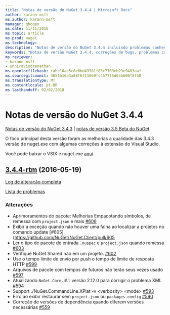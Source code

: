 ```yaml
---
title: "Notas de versão do NuGet 3.4.4 | Microsoft Docs"
author: karann-msft
ms.author: karann-msft
manager: ghogen
ms.date: 11/11/2016
ms.topic: article
ms.prod: nuget
ms.technology: 
description: "Notas de versão do NuGet 3.4.4 incluindo problemas conhecidos, correções de bug, recursos adicionados e DCRs."
keywords: "Notas de versão NuGet 3.4.4, correções de bugs, problemas conhecidos, adicionaram recursos, DCRs"
ms.reviewer:
- karann-msft
- unniravindranathan
ms.openlocfilehash: fabc10ae5c8e0bd43581f85c7763eb23e9483aaf
ms.sourcegitcommit: 4651b16a3a08f6711669fc4577f5d63b600f8f58
ms.translationtype: MT
ms.contentlocale: pt-BR
ms.lasthandoff: 02/02/2018
---
```

# <a name="nuget-344-release-notes"></a>Notas de versão do NuGet 3.4.4

[Notas de versão do NuGet 3.4.3](../release-notes/nuget-3.4.3.md) | [notas de versão 3.5 Beta do NuGet](../release-notes/nuget-3.5-Beta.md)

O foco principal desta versão foram as melhorias a qualidade das 3.4.3 versão de nuget.exe com algumas correções à extensão do Visual Studio.

Você pode baixar o VSIX e nuget.exe [aqui](https://dist.nuget.org/index.html).

## <a name="344-rtmhttpsgithubcomnugetnugetclienttree344-rtm-2016-05-19"></a>[3.4.4-rtm](https://github.com/NuGet/NuGet.Client/tree/3.4.4-rtm) (2016-05-19)

[Log de alteração completa](https://github.com/NuGet/NuGet.Client/compare/3.5.0-beta-final...3.4.4-rtm)

[Lista de problemas](https://github.com/NuGet/Home/issues?q=is%3Aissue+milestone%3A3.4.4+is%3Aclosed)

### <a name="changes"></a>Alterações

- Aprimoramentos do pacote: Melhorias Empacotando símbolos, de remessa com `project.json` e mais [ \#606](https://github.com/NuGet/NuGet.Client/pull/606)
- Exibir a exceção quando não houver uma falha ao localizar a projetos no comando update [\#605] (https://github.com/NuGet/NuGet.Client/pull/605
- Ler o tipo de pacote de entrada `.nuspec` e `project.json` quando remessa [ \#603](https://github.com/NuGet/NuGet.Client/pull/603)
- Verifique NuGet.Shared não em um projeto. [\#602](https://github.com/NuGet/NuGet.Client/pull/602)
- Use o tempo limite de envio por push o tempo de limite de resposta HTTP [ \#599](https://github.com/NuGet/NuGet.Client/pull/599)
- Arquivos de pacote com tempos de futuros não terão seus vezes usado [ \#597](https://github.com/NuGet/NuGet.Client/pull/597)
- Atualizando `NuGet.Core.dll` versão 2.12.0 para corrigir o problema XML [ \#594](https://github.com/NuGet/NuGet.Client/pull/594)
- Support ./NuGet.CommandLine.XPlat -v \<verbosity\> \<mode\> [\#593](https://github.com/NuGet/NuGet.Client/pull/593)
- Erro ao exibir restaurar sem `project.json` ou `packages.config` [ \#590](https://github.com/NuGet/NuGet.Client/pull/590)
- Correção de versões de dependência quando diferem versões necessárias [ \#559](https://github.com/NuGet/NuGet.Client/pull/559)